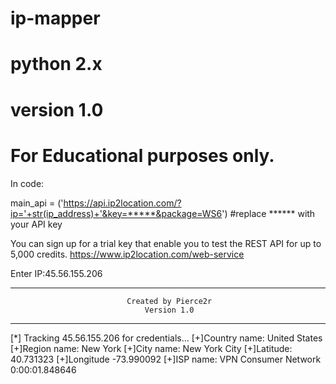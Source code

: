 # ip-mapper
# python 2.x
# version 1.0
# For Educational purposes only. 

In code:

main_api = ('https://api.ip2location.com/?ip='+str(ip_address)+'&key=*****&package=WS6') #replace ****** with your API key

You can sign up for a trial key that enable you to test the REST API for up to 5,000 credits.
https://www.ip2location.com/web-service

Enter IP:45.56.155.206
********************************************************************************
                              Created by Pierce2r                               
                                  Version 1.0                                   
********************************************************************************

[*] Tracking 45.56.155.206 for credentials...
[+]Country name: United States
[+]Region name: New York
[+]City name: New York City
[+]Latitude: 40.731323
[+]Longitude -73.990092
[+]ISP name: VPN Consumer Network
0:00:01.848646

